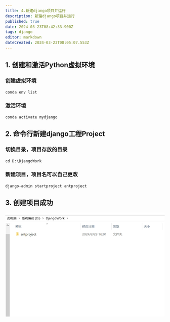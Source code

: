 ```yaml
---
title: 4.新建django项目并运行
description: 新建django项目并运行
published: true
date: 2024-03-23T08:42:33.900Z
tags: django
editor: markdown
dateCreated: 2024-03-23T08:05:07.553Z
---
```


## 1. 创建和激活Python虚拟环境
### 创建虚拟环境
```
conda env list
```
### 激活环境
```
conda activate mydjango
```

## 2. 命令行新建django工程Project
### 切换目录，项目存放的目录
```
cd D:\DjangoWork
```
### 新建项目，项目名可以自己更改
```
django-admin startproject antproject
```

## 3. 创建项目成功
![创建项目成功.png](/wiki/python/django/创建项目成功.png)


